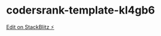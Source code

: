 # codersrank-template-kl4gb6

[Edit on StackBlitz ⚡️](https://stackblitz.com/edit/codersrank-template-kl4gb6)